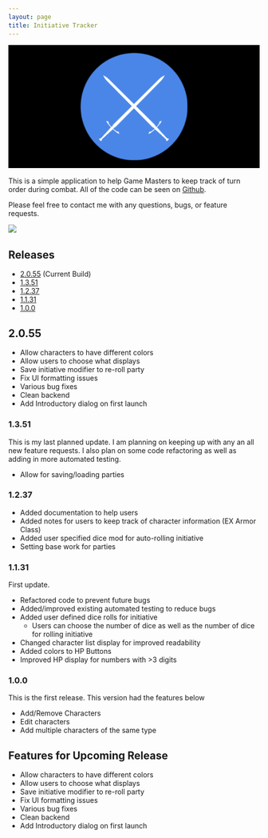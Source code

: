 ```yaml
---
layout: page
title: Initiative Tracker
---
```


![](https://github.com/tsonnen/InitiativeTracker/raw/master/images/Initiative%20Tracker-feature-graphic.png)


This is a simple application to help Game Masters to keep track of turn order during combat. All of the code can be seen on <a href="https://github.com/tsonnen/InitiativeTracker">Github</a>. 

Please feel free to contact me with any questions, bugs, or feature requests.

<a href="https://play.google.com/store/apps/details?id=com.tsonnen.initiativetracker"><img src="https://play.google.com/intl/en_us/badges/images/generic/en_badge_web_generic.png" width="200"></a>

## Releases
* [2.0.55](#2055) (Current Build)
* [1.3.51](#1351)
* [1.2.37](#1237)
* [1.1.31](#1131)
* [1.0.0](#100)

## 2.0.55
* Allow characters to have different colors
* Allow users to choose what displays
* Save initiative modifier to re-roll party
* Fix UI formatting issues
* Various bug fixes
* Clean backend
* Add Introductory dialog on first launch

### 1.3.51
This is my last planned update. I am planning on keeping up with 
any an all new feature requests. I also plan on some code 
refactoring as well as adding in more automated testing.
* Allow for saving/loading parties

### 1.2.37
* Added documentation to help users
* Added notes for users to keep track of character information (EX Armor
 Class)
* Added user specified dice mod for auto-rolling initiative
* Setting base work for parties

### 1.1.31
First update.
* Refactored code to prevent future bugs
* Added/improved existing automated testing to reduce bugs
* Added user defined dice rolls for initiative
    * Users can choose the number of dice as well as the number of dice 
    for rolling initiative
* Changed character list display for improved readability
* Added colors to HP Buttons
* Improved HP display for numbers with >3 digits


### 1.0.0
This is the first release. This version had the features below
* Add/Remove Characters
* Edit characters
* Add multiple characters of the same type

## Features for Upcoming Release
* Allow characters to have different colors
* Allow users to choose what displays
* Save initiative modifier to re-roll party
* Fix UI formatting issues
* Various bug fixes
* Clean backend
* Add Introductory dialog on first launch